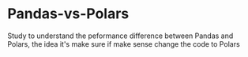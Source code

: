 # Pandas-vs-Polars
Study to understand the peformance difference between Pandas and Polars, the idea it's make sure if make sense change the code to Polars
